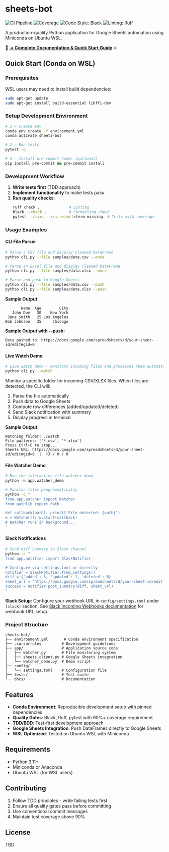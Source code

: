# sheets-bot

[![CI Pipeline](https://github.com/baranozck/demoproject/actions/workflows/ci.yml/badge.svg)](https://github.com/baranozck/demoproject/actions/workflows/ci.yml)
[![Coverage](https://img.shields.io/badge/coverage-90%25-brightgreen)](https://github.com/baranozck/demoproject/actions)
[![Code Style: Black](https://img.shields.io/badge/code%20style-black-000000.svg)](https://github.com/psf/black)
[![Linting: Ruff](https://img.shields.io/endpoint?url=https://raw.githubusercontent.com/astral-sh/ruff/main/assets/badge/v2.json)](https://github.com/astral-sh/ruff)

A production-quality Python application for Google Sheets automation using Miniconda on Ubuntu WSL.

📖 **[→ Complete Documentation & Quick Start Guide](docs/README.md)** ←

## Quick Start (Conda on WSL)

### Prerequisites
WSL users may need to install build dependencies:
```bash
sudo apt-get update
sudo apt-get install build-essential libffi-dev
```

### Setup Development Environment

```bash
# 1 – Create env
conda env create -f environment.yml
conda activate sheets-bot

# 2 – Run tests
pytest -q

# 3 – Install pre-commit hooks (optional)
pip install pre-commit && pre-commit install
```

### Development Workflow

1. **Write tests first** (TDD approach)
2. **Implement functionality** to make tests pass
3. **Run quality checks**:
   ```bash
   ruff check .             # Linting
   black --check .          # Formatting check
   pytest --cov=. --cov-report=term-missing  # Tests with coverage
   ```

### Usage Examples

#### CLI File Parser
```bash
# Parse a CSV file and display cleaned DataFrame
python cli.py --file samples/data.csv --once

# Parse an Excel file and display cleaned DataFrame  
python cli.py --file samples/data.xlsx --once

# Parse and push to Google Sheets
python cli.py --file samples/data.csv --push
python cli.py --file samples/data.xlsx --push
```

**Sample Output:**
```
       Name  Age        City
   John Doe   30    New York
 Jane Smith   25 Los Angeles
Bob Johnson   35     Chicago
```

**Sample Output with --push:**
```
Data pushed to: https://docs.google.com/spreadsheets/d/your-sheet-id/edit#gid=0
```

#### Live Watch Demo
```bash
# Live watch demo - monitors incoming files and processes them automatically
python cli.py --watch
```

Monitor a specific folder for incoming CSV/XLSX files. When files are detected, the CLI will:
1. Parse the file automatically
2. Push data to Google Sheets
3. Compute row differences (added/updated/deleted)
4. Send Slack notification with summary
5. Display progress in terminal

**Sample Output:**
```
Watching folder: ./watch
File patterns: ['*.csv', '*.xlsx']
Press Ctrl+C to stop...
Sheets URL: https://docs.google.com/spreadsheets/d/your-sheet-id/edit#gid=0  |  +3 / 0 / 0
```

#### File Watcher Demo
```bash
# Run the interactive file watcher demo
python -m app.watcher_demo

# Monitor files programmatically
python -c "
from app.watcher import Watcher
from pathlib import Path

def callback(path): print(f'File detected: {path}')
w = Watcher(); w.start(callback)
# Watcher runs in background...
"
```

#### Slack Notifications
```bash
# Send diff summary to Slack channel
python -c "
from app.notifier import SlackNotifier

# Configure via settings.toml or directly
notifier = SlackNotifier.from_settings()
diff = {'added': 3, 'updated': 1, 'deleted': 0}
sheet_url = 'https://docs.google.com/spreadsheets/d/your-sheet-id/edit'
success = notifier.post_summary(diff, sheet_url)
"
```

**Slack Setup**: Configure your webhook URL in `config/settings.toml` under `[slack]` section. See [Slack Incoming Webhooks documentation](https://api.slack.com/messaging/webhooks) for webhook URL setup.

### Project Structure

```
sheets-bot/
├── environment.yml       # Conda environment specification
├── .cursorrules         # Development guidelines
├── app/                 # Application source code
│   ├── watcher.py       # File monitoring system
│   ├── sheets_client.py # Google Sheets integration
│   └── watcher_demo.py  # Demo script
├── config/
│   └── settings.toml    # Configuration file
├── tests/               # Test suite
└── docs/                # Documentation
```

## Features

- **Conda Environment**: Reproducible development setup with pinned dependencies
- **Quality Gates**: Black, Ruff, pytest with 90%+ coverage requirement
- **TDD/BDD**: Test-first development approach
- **Google Sheets Integration**: Push DataFrames directly to Google Sheets
- **WSL Optimized**: Tested on Ubuntu WSL with Miniconda

## Requirements

- Python 3.11+
- Miniconda or Anaconda
- Ubuntu WSL (for WSL users)

## Contributing

1. Follow TDD principles - write failing tests first
2. Ensure all quality gates pass before committing
3. Use conventional commit messages
4. Maintain test coverage above 90%

## License

TBD 